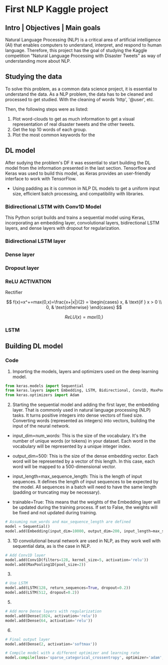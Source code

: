 # First NLP Kaggle project

## Intro | Objectives | Main goals
Natural Language Processing (NLP) is a critical area of artificial intelligence (AI) that enables computers to understand, interpret, and respond to human language. Therefore, this project has the goal of studying the Kaggle competition "Natural Language Processing with Disaster Tweets" as way of understanding more about NLP.

## Studying the data
To solve this problem, as a common data science project, it is essential to understand the data. As a NLP problem, the data has to be cleaned and processed to get studied. With the cleaning of words 'http', '@user', etc.

Then, the following steps were as listed:

1. Plot word-clouds to get as much information to get a visual representation of real disaster tweets and the other tweets.
1. Get the top 10 words of each group.
1. Plot the most common keywords for the 


## DL model
After sudying the problem's DF it was essential to start building the DL model from the information presented in the last section. Tensorflow and Keras was used to build this model, as Keras provides an user-friendly interface to work with TensorFlow.

- Using padding as it is common in NLP DL models to get a uniform input size, efficient batch processing, and compatibility with libraries.
### Bidirectional LSTM with Conv1D Model

This Python script builds and trains a sequential model using Keras, incorporating an embedding layer, convolutional layers, bidirectional LSTM layers, and dense layers with dropout for regularization.

### Bidirectional LSTM layer

### Dense layer

### Dropout layer

### ReLU ACTIVATION 
Rectifier 

$$
f(x)=x^+=max(0,x)=\frac{x+|x|}{2} = \begin{cases}
    x, & \text{if } x > 0 \\
    0, & \text{otherwise}
\end{cases}
$$

$$ReLU(x) = max(0,) $$


### LSTM 
## Building DL model
### Code
 1. Importing the models, layers and optimizers used on the deep learning model.

```python
from keras.models import Sequential
from keras.layers import Embedding, LSTM, Bidirectional, Conv1D, MaxPooling1D, Dense, Dropout
from keras.optimizers import Adam
```

2. Starting the sequential model and adding the first layer, the embedding layer. That is commonly used in natural language processing (NLP) tasks. It turns positive integers into dense vectors of fixed size. Converting words (represented as integers) into vectors, building the input of the neural network.

- input_dim=num_words: This is the size of the vocabulary. It's the number of unique words (or tokens) in your dataset. Each word in the vocabulary will be represented by a unique integer index.

- output_dim=500: This is the size of the dense embedding vector. Each word will be represented by a vector of this length. In this case, each word will be mapped to a 500-dimensional vector.

- input_length=max_sequence_length: This is the length of input sequences. It defines the length of input sequences to be expected by the model. All sequences in a batch will need to have the same length (padding or truncating may be necessary).

- trainable=True: This means that the weights of the Embedding layer will be updated during the training process. If set to False, the weights will be fixed and not updated during training.


```python
# Assuming num_words and max_sequence_length are defined
model = Sequential()
model.add(Embedding(input_dim=10000, output_dim=200, input_length=max_sequence_length))
```
3. 1D convolutional beural network are used in NLP, as they work well with sequential data, as is the case in NLP. 
```python
# Add Conv1D layer
model.add(Conv1D(filters=128, kernel_size=5, activation='relu'))
model.add(MaxPooling1D(pool_size=2))
```
3.
```python
# Use LSTM
model.add(LSTM(128, return_sequences=True, dropout=0.2))
model.add(LSTM(512, dropout=0.2))
```
5.
```python
# Add more Dense layers with regularization
model.add(Dense(1024, activation='relu'))
model.add(Dense(64, activation='relu'))
```
6.
```python
# Final output layer
model.add(Dense(2, activation='softmax'))

# Compile model with a different optimizer and learning rate
model.compile(loss='sparse_categorical_crossentropy', optimizer='adam', metrics=['accuracy'])
```